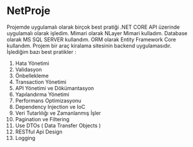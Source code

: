 # NetProje
Projemde uygulamalı olarak birçok best pratiği .NET CORE API üzerinde uygulamalı olarak işledim. Mimari olarak NLayer Mimari kulladım. Database olarak MS SQL SERVER kullandım. ORM olarak Entity Framework Core kullandım. Projem bir araç kiralama sitesinin backend uygulamasıdır.
İşlediğim bazı best pratikler : 
1. Hata Yönetimi
2. Validasyon
3. Önbellekleme
4. Transaction Yönetimi
5. API Yönetimi ve Dökümantasyon
6. Yapılandırma Yönetimi
7. Performans Optimizasyonu
8. Dependency Injection ve IoC
9. Veri Tutarlılığı ve Zamanlanmış İşler
10. Pagination ve Filtering
11. Use DTOs ( Data Transfer Objects )
12. RESTful Api Design
13. Logging
